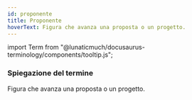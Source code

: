 ```yaml
---
id: proponente
title: Proponente
hoverText: Figura che avanza una proposta o un progetto.
---
```


import Term from "@lunaticmuch/docusaurus-terminology/components/tooltip.js";


### Spiegazione del termine

Figura che avanza una proposta o un <Term popup="Insieme di attività che devono raggiungere determinati obiettivi a partire da determinate specifiche, che hanno una data d’inizio e una data di fine prefissate, che dispongono di risorse limitate e che consumano risorse nel loro svolgersi." reference="/docs/RTB/Termini/Progetto">progetto</Term>.
